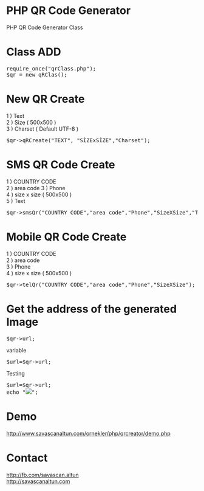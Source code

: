 PHP QR Code Generator 
===========================
PHP QR Code Generator Class 

Class ADD 
===========================
<pre>
require_once("qrClass.php");
$qr = new qRClas();
</pre>
New QR Create 
===========================
1 ) Text <br/>
2 ) Size ( 500x500 ) <br/>
3 ) Charset ( Default UTF-8 ) <br/>
<pre>
$qr->qRCreate("TEXT", "SİZExSİZE","Charset");
</pre>

SMS QR Code Create 
===========================
1 ) COUNTRY CODE<br/>
2 ) area code
3 ) Phone <br/>
4 ) size x size ( 500x500 )  <br/>
5 ) Text <br/>
<pre>
$qr->smsQr("COUNTRY CODE","area code","Phone","SizeXSize","TEXT");
</pre>

Mobile QR Code Create 
===========================
1 ) COUNTRY CODE<br/>
2 ) area code<br/>
3 ) Phone <br/>
4 ) size x size ( 500x500 )  <br/>
<pre>
$qr->telQr("COUNTRY CODE","area code","Phone","SizeXSize");
</pre>
Get the address of the generated Image
===========================
<pre>
$qr->url;
</pre>
variable
<pre>
$url=$qr->url;
</pre>
Testing

<pre>
$url=$qr->url;
echo "<img src='$url'/>";
</pre>

Demo
===========================
http://www.savascanaltun.com/ornekler/php/qrcreator/demo.php

Contact
===========================
http://fb.com/savascan.altun
<br/>
http://savascanaltun.com
